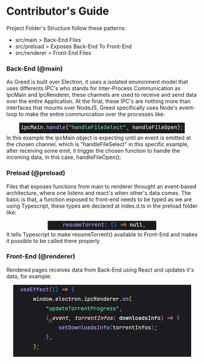# Contributor's Guide
Project Folder's Structure follow these patterns:
- src/main > Back-End Files
- src/preload > Exposes Back-End To Front-End
- src/renderer > Front-End Files

### Back-End (@main)
As Greed is built over Electron, it uses a isolated environment model that uses differents IPC's who stands for Inter-Process Communication as IpcMain and IpcRenderer, these channels are used to receive and send data over the entire Application. At the final, these IPC's are nothing more than interfaces that mounts over NodeJS, Greed specifically uses Node's event-loop to make the entire communication over the processes like: <div align="center">![mainEvent](./doc/mainEvent.doc.png)</div>
In this example the ipcMain object is expecting until an event is emitted at the chosen channel, which is "handleFileSelect" in this specific example, after receiving some emit, it trigger the chosen function to handle the incoming data, in this case, handleFileOpen();

### Preload (@preload)
Files that exposes functions from main to renderer throught an event-based architecture, where one listens and react's when other's data comes. The basic is that, a function exposed to front-end needs to be typed as we are using Typescript, these types are declared at index.d.ts in the preload folder like: <br/>  <div align="center">![functionExample](./doc/functionExample.doc.png)</div> It tells Typescript to make resumeTorrent() available to Front-End and makes it possible to be called there properly

### Front-End (@renderer)
Rendered pages receives data from Back-End using React and updates it's data, for example: <div align="center">![receiveExample](./doc/frontExample.doc.png)</div>